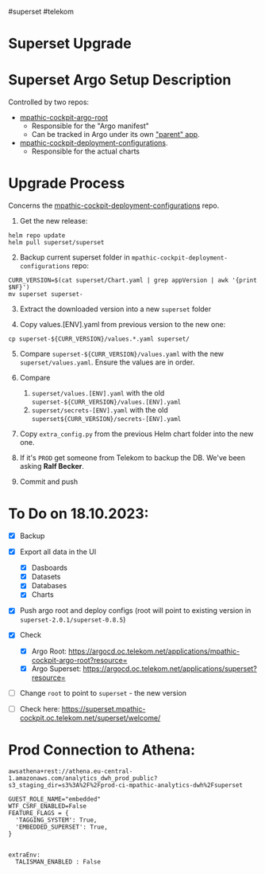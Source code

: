 #superset #telekom

# Superset Upgrade
# Superset Argo Setup Description
Controlled by two repos:
- [mpathic-cockpit-argo-root](https://gitlab.devops.telekom.de/eliza/mpathic-cockpit-argo-root)
	- Responsible for the "Argo manifest"
	- Can be tracked in Argo under its own ["parent" app](https://argocd.dev.oc.telekom.net/applications/mpathic-cockpit-argo-root).
- [mpathic-cockpit-deployment-configurations](https://gitlab.devops.telekom.de/eliza/mpathic-cockpit-deployment-configurations).
	- Responsible for the actual charts
# Upgrade Process

Concerns the [mpathic-cockpit-deployment-configurations](https://gitlab.devops.telekom.de/eliza/mpathic-cockpit-deployment-configurations) repo.

1. Get the new release:
```
helm repo update
helm pull superset/superset 
```


2. Backup current superset folder in `mpathic-cockpit-deployment-configurations` repo:
```
CURR_VERSION=$(cat superset/Chart.yaml | grep appVersion | awk '{print $NF}')
mv superset superset-
```


3. Extract the downloaded version into a new `superset` folder


4. Copy values.[ENV].yaml from previous version to the new one:

```
cp superset-${CURR_VERSION}/values.*.yaml superset/
```


5. Compare `superset-${CURR_VERSION}/values.yaml` with the new `superset/values.yaml`. Ensure the values are in order.


6. Compare
	1. `superset/values.[ENV].yaml` with the old `superset-${CURR_VERSION}/values.[ENV].yaml`
	2. `superset/secrets-[ENV].yaml` with the old `superset${CURR_VERSION}/secrets-[ENV].yaml`


7. Copy `extra_config.py` from the previous Helm chart folder into the new one.


8. If it's `PROD`  get someone from Telekom to backup the DB. We've been asking **Ralf Becker**.


9. Commit and push


# To Do on 18.10.2023:
- [x] Backup
- [x] Export all data in the UI
	- [x] Dasboards
	- [x] Datasets
	- [x] Databases
	- [x] Charts
- [x] Push argo root and deploy configs (root will point to existing version in `superset-2.0.1/superset-0.8.5`)
- [x] Check
	- [x]  Argo Root: https://argocd.oc.telekom.net/applications/mpathic-cockpit-argo-root?resource=
	- [x] Argo Superset: https://argocd.oc.telekom.net/applications/superset?resource=

- [ ] Change `root` to point to `superset` - the new version
- [ ] Check here: https://superset.mpathic-cockpit.oc.telekom.net/superset/welcome/




# Prod Connection to Athena:
```
awsathena+rest://athena.eu-central-1.amazonaws.com/analytics_dwh_prod_public?s3_staging_dir=s3%3A%2F%2Fprod-ci-mpathic-analytics-dwh%2Fsuperset
```

```
GUEST_ROLE_NAME="embedded"
WTF_CSRF_ENABLED=False
FEATURE_FLAGS = {
  'TAGGING_SYSTEM': True,
  'EMBEDDED_SUPERSET': True,
}


extraEnv:
  TALISMAN_ENABLED : False
```
